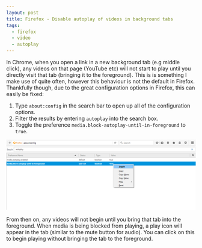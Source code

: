 ```yaml
---
layout: post
title: Firefox - Disable autoplay of videos in background tabs
tags:
  - firefox
  - video
  - autoplay
---
```


In Chrome, when you open a link in a new background tab (e.g middle click), any videos on that page (YouTube etc) will not start to play until you directly visit that tab (bringing it to the foreground). This is is something I make use of quite often, however this behaviour is not the default in Firefox. Thankfully though, due to the great configuration options in Firefox, this can easily be fixed:

  1. Type `about:config` in the search bar to open up all of the configuration options.
  1. Filter the results by entering `autoplay` into the search box.
  1. Toggle the preference `media.block-autoplay-until-in-foreground` to `true`.

![Firefox configuration options](/images/2017/firefox-disable-autoplay.png)

From then on, any videos will not begin until you bring that tab into the foreground. When media is being blocked from playing, a play icon will appear in the tab (similar to the mute button for audio). You can click on this to begin playing without bringing the tab to the foreground.

